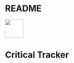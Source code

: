 # README

<img src="https://cdn0.iconfinder.com/data/icons/esports-wildberry-vol-1/256/Critical_Damage-512.png" width="60px" height= "60px"></img> 
# Critical Tracker
